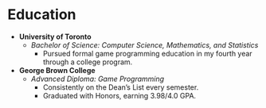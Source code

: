 # **Education**
- **University of Toronto** 
	- *Bachelor of Science: Computer Science, Mathematics, and Statistics*
		- Pursued formal game programming education in my fourth year through a college program.
- **George Brown College**
	- *Advanced Diploma: Game Programming*
		- Consistently on the Dean’s List every semester.
		- Graduated with Honors, earning 3.98/4.0 GPA.